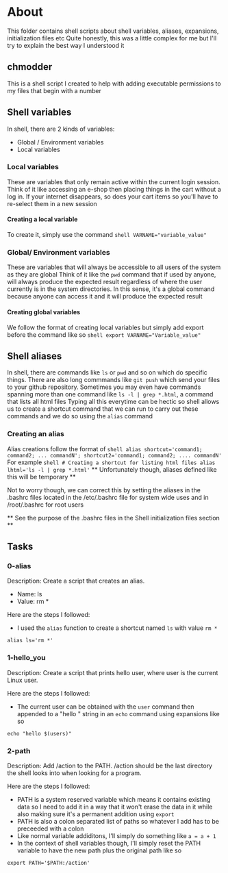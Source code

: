 # About
This folder contains shell scripts about shell variables, aliases, expansions, initialization files etc
Quite honestly, this was a little complex for me but I'll try to explain the best way I understood it

## chmodder
This is a shell script I created to help with adding executable permissions to my files that begin with a number

## Shell variables
In shell, there are 2 kinds of variables:
- Global / Environment variables
- Local variables

### Local variables 
These are variables that only remain active within the current login session.
Think of it like accessing an e-shop then placing things in the cart without a log in. If your internet disappears, so does your cart items so you'll have to re-select them in a new session

#### Creating a local variable
To create it, simply use the command
	``` shell
	VARNAME="variable_value"
	```

### Global/ Environment variables
These are variables that will always be accessible to all users of the system as they are global
Think of it like the `pwd` command that if used by anyone, will always produce the expected result regardless of where the user currently is in the system directories. In this sense, it's a global command because anyone can access it and it will produce the expected result
#### Creating global variables
We follow the format of creating local variables but simply add export before the command like so
	``` shell
	export VARNAME="Variable_value"
	```

## Shell aliases
In shell, there are commands like `ls` or `pwd` and so on which do specific things.
There are also long commmands like `git push` which send your files to your github repository.
Sometimes you may even have commands spanning more than one command like `ls -l | grep *.html`, a command that lists all html files
Typing all this everytime can be hectic so shell allows us to create a shortcut command that we can run to carry out these commands and we do so using the `alias` command

### Creating an alias
Alias creations follow the format of
	``` shell
	alias shortcut='command1; command2; ... commandN'; shortcut2='command1; command2; .... commandN'
	```
For example
	``` shell
	# Creating a shortcut for listing html files
	alias lhtml='ls -l | grep *.html'
	```
** Unfortunately though, aliases defined like this will be temporary **

Not to worry though, we can correct this by setting the aliases in the .bashrc files located in the /etc/.bashrc file for system wide uses and in /root/.bashrc for root users

** See the purpose of the .bashrc files in the Shell initialization files section **


## Tasks

### 0-alias
Description: Create a script that creates an alias.
- Name: ls
- Value: rm *

Here are the steps I followed:
- I used the `alias` function to create a shortcut named `ls` with value `rm *`

``` shell
alias ls='rm *'
```

### 1-hello_you
Description: Create a script that prints hello user, where user is the current Linux user.

Here are the steps I followed:
- The current user can be obtained with the `user` command then appended to a "hello " string in an `echo` command using expansions like so

``` shell
echo "hello $(users)"
```

### 2-path
Description: Add /action to the PATH. /action should be the last directory the shell looks into when looking for a program.

Here are the steps I followed:
- PATH is a system reserved variable which means it contains existing data so I need to add it in a way that it won't erase the data in it while also making sure it's a permanent addition using `export`
- PATH is also a colon separated list of paths so whatever I add has to be preceeded with a colon
- Like normal variable addiditons, I'll simply do something like `a = a + 1`
- In the context of shell variables though, I'll simply reset the PATH variable to have the new path plus the original path like so
``` shell
export PATH='$PATH:/action'
```

